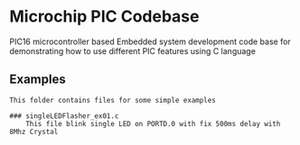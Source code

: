 # Microchip PIC Codebase
PIC16 microcontroller based Embedded system development code base for demonstrating how to use different PIC features using C language



## Examples
    This folder contains files for some simple examples
    
    ### singleLEDFlasher_ex01.c
        This file blink single LED on PORTD.0 with fix 500ms delay with 8Mhz Crystal
        
                